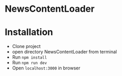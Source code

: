 # NewsContentLoader
# Installation
- Clone project
- open directory NewsContentLoader from terminal
- Run `npm install`
- Run `npm run dev`
- Open `localhost:3000` in browser
